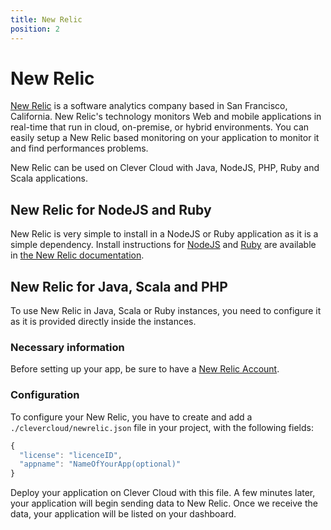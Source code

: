 ```yaml
---
title: New Relic
position: 2
---
```


# New Relic

[New Relic](http://www.newrelic.com/) is a software analytics company based in San Francisco, California.
New Relic's technology monitors Web and mobile applications in real-time that run in cloud, on-premise, or hybrid
environments. You can easily setup a New Relic based monitoring on your application to monitor it and find
performances problems.

New Relic can be used on Clever Cloud with Java, NodeJS, PHP, Ruby and Scala applications.

## New Relic for NodeJS and Ruby 

New Relic is very simple to install in a NodeJS or Ruby application as it is a simple dependency.
Install instructions for
[NodeJS](https://docs.newrelic.com/docs/agents/nodejs-agent/installation-configuration/installing-maintaining-nodejs)
and [Ruby](https://docs.newrelic.com/docs/agents/ruby-agent/installation-configuration/ruby-agent-installation)
are available in [the New Relic documentation](https://docs.newrelic.com/).

## New Relic for Java, Scala and PHP

To use New Relic in Java, Scala or Ruby instances, you need to configure it as it is provided directly inside the
instances.

### Necessary information

Before setting up your app, be sure to have a [New Relic Account](http://www.newrelic.com/).

### Configuration  

To configure your New Relic, you have to create and add a `./clevercloud/newrelic.json` file in your project, with the
following fields:

```javascript
{
  "license": "licenceID",
  "appname": "NameOfYourApp(optional)" 
}
```

Deploy your application on Clever Cloud with this file. A few minutes later, your application will begin sending data
to New Relic. Once we receive the data, your application will be listed on your dashboard.



